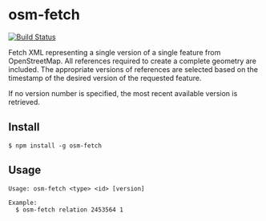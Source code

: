 # osm-fetch

[![Build Status](https://travis-ci.org/mapbox/osm-fetch.svg?branch=master)](https://travis-ci.org/mapbox/osm-fetch)

Fetch XML representing a single version of a single feature from OpenStreetMap. All
references required to create a complete geometry are included. The appropriate
versions of references are selected based on the timestamp of the desired version
of the requested feature.

If no version number is specified, the most recent available version is retrieved.

## Install

```
$ npm install -g osm-fetch
```

## Usage

```
Usage: osm-fetch <type> <id> [version]

Example:
  $ osm-fetch relation 2453564 1
```
